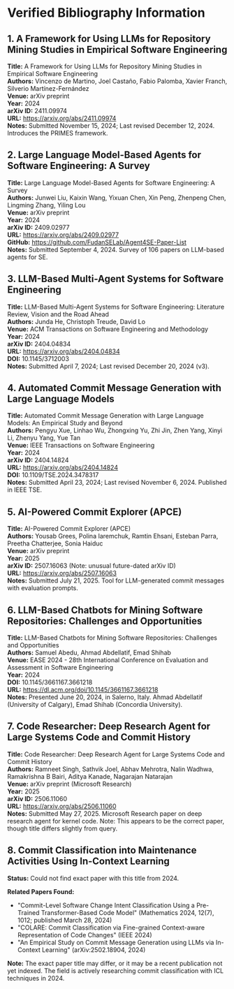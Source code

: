 # Verified Bibliography Information

## 1. A Framework for Using LLMs for Repository Mining Studies in Empirical Software Engineering

**Title:** A Framework for Using LLMs for Repository Mining Studies in Empirical Software Engineering  
**Authors:** Vincenzo de Martino, Joel Castaño, Fabio Palomba, Xavier Franch, Silverio Martínez-Fernández  
**Venue:** arXiv preprint  
**Year:** 2024  
**arXiv ID:** 2411.09974  
**URL:** https://arxiv.org/abs/2411.09974  
**Notes:** Submitted November 15, 2024; Last revised December 12, 2024. Introduces the PRIMES framework.

## 2. Large Language Model-Based Agents for Software Engineering: A Survey

**Title:** Large Language Model-Based Agents for Software Engineering: A Survey  
**Authors:** Junwei Liu, Kaixin Wang, Yixuan Chen, Xin Peng, Zhenpeng Chen, Lingming Zhang, Yiling Lou  
**Venue:** arXiv preprint  
**Year:** 2024  
**arXiv ID:** 2409.02977  
**URL:** https://arxiv.org/abs/2409.02977  
**GitHub:** https://github.com/FudanSELab/Agent4SE-Paper-List  
**Notes:** Submitted September 4, 2024. Survey of 106 papers on LLM-based agents for SE.

## 3. LLM-Based Multi-Agent Systems for Software Engineering

**Title:** LLM-Based Multi-Agent Systems for Software Engineering: Literature Review, Vision and the Road Ahead  
**Authors:** Junda He, Christoph Treude, David Lo  
**Venue:** ACM Transactions on Software Engineering and Methodology  
**Year:** 2024  
**arXiv ID:** 2404.04834  
**URL:** https://arxiv.org/abs/2404.04834  
**DOI:** 10.1145/3712003  
**Notes:** Submitted April 7, 2024; Last revised December 20, 2024 (v3).

## 4. Automated Commit Message Generation with Large Language Models

**Title:** Automated Commit Message Generation with Large Language Models: An Empirical Study and Beyond  
**Authors:** Pengyu Xue, Linhao Wu, Zhongxing Yu, Zhi Jin, Zhen Yang, Xinyi Li, Zhenyu Yang, Yue Tan  
**Venue:** IEEE Transactions on Software Engineering  
**Year:** 2024  
**arXiv ID:** 2404.14824  
**URL:** https://arxiv.org/abs/2404.14824  
**DOI:** 10.1109/TSE.2024.3478317  
**Notes:** Submitted April 23, 2024; Last revised November 6, 2024. Published in IEEE TSE.

## 5. AI-Powered Commit Explorer (APCE)

**Title:** AI-Powered Commit Explorer (APCE)  
**Authors:** Yousab Grees, Polina Iaremchuk, Ramtin Ehsani, Esteban Parra, Preetha Chatterjee, Sonia Haiduc  
**Venue:** arXiv preprint  
**Year:** 2025  
**arXiv ID:** 2507.16063 (Note: unusual future-dated arXiv ID)  
**URL:** https://arxiv.org/abs/2507.16063  
**Notes:** Submitted July 21, 2025. Tool for LLM-generated commit messages with evaluation prompts.

## 6. LLM-Based Chatbots for Mining Software Repositories: Challenges and Opportunities

**Title:** LLM-Based Chatbots for Mining Software Repositories: Challenges and Opportunities  
**Authors:** Samuel Abedu, Ahmad Abdellatif, Emad Shihab  
**Venue:** EASE 2024 - 28th International Conference on Evaluation and Assessment in Software Engineering  
**Year:** 2024  
**DOI:** 10.1145/3661167.3661218  
**URL:** https://dl.acm.org/doi/10.1145/3661167.3661218  
**Notes:** Presented June 20, 2024, in Salerno, Italy. Ahmad Abdellatif (University of Calgary), Emad Shihab (Concordia University).

## 7. Code Researcher: Deep Research Agent for Large Systems Code and Commit History

**Title:** Code Researcher: Deep Research Agent for Large Systems Code and Commit History  
**Authors:** Ramneet Singh, Sathvik Joel, Abhav Mehrotra, Nalin Wadhwa, Ramakrishna B Bairi, Aditya Kanade, Nagarajan Natarajan  
**Venue:** arXiv preprint (Microsoft Research)  
**Year:** 2025  
**arXiv ID:** 2506.11060  
**URL:** https://arxiv.org/abs/2506.11060  
**Notes:** Submitted May 27, 2025. Microsoft Research paper on deep research agent for kernel code. Note: This appears to be the correct paper, though title differs slightly from query.

## 8. Commit Classification into Maintenance Activities Using In-Context Learning

**Status:** Could not find exact paper with this title from 2024.

**Related Papers Found:**
- "Commit-Level Software Change Intent Classification Using a Pre-Trained Transformer-Based Code Model" (Mathematics 2024, 12(7), 1012; published March 28, 2024)
- "COLARE: Commit Classification via Fine-grained Context-aware Representation of Code Changes" (IEEE 2024)
- "An Empirical Study on Commit Message Generation using LLMs via In-Context Learning" (arXiv:2502.18904, 2024)

**Note:** The exact paper title may differ, or it may be a recent publication not yet indexed. The field is actively researching commit classification with ICL techniques in 2024.
